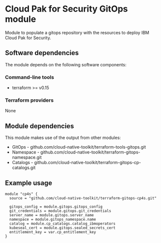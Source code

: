 # Cloud Pak for Security GitOps module

Module to populate a gitops repository with the resources to deploy IBM Cloud Pak for Security. 

## Software dependencies

The module depends on the following software components:

### Command-line tools

- terraform >= v0.15

### Terraform providers

None

## Module dependencies

This module makes use of the output from other modules:

- GitOps - github.com/cloud-native-toolkit/terraform-tools-gitops.git
- Namespace - github.com/cloud-native-toolkit/terraform-gitops-namespace.git
- Catalogs - github.com/cloud-native-toolkit/terraform-gitops-cp-catalogs.git

## Example usage

```hcl-terraform
module "cp4s" {
  source = "github.com/cloud-native-toolkit/terraform-gitops-cp4s.git"

  gitops_config = module.gitops.gitops_config
  git_credentials = module.gitops.git_credentials
  server_name = module.gitops.server_name
  namespace = module.gitops_namespace.name
  catalog = module.cp_catalogs.catalog_ibmoperators
  kubeseal_cert = module.gitops.sealed_secrets_cert
  entitlement_key = var.cp_entitlement_key
}
```
